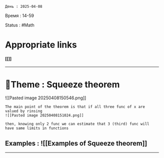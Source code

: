 	День : 2025-04-08 
Время : 14-59

Status : #Math  


# Appropriate links
#### [[]]

---

# 📏Theme : Squeeze theorem




![[Pasted image 20250408150546.png]]


```ad-important
The main point of the theorem is that if all three func of x are valued by rinsing 
![[Pasted image 20250408151024.png]]

then, knowing only 2 func we can estimate that 3 (third) func will have same limits in functions

```




## Examples : ![[Examples of Squeeze theorem]]


---
